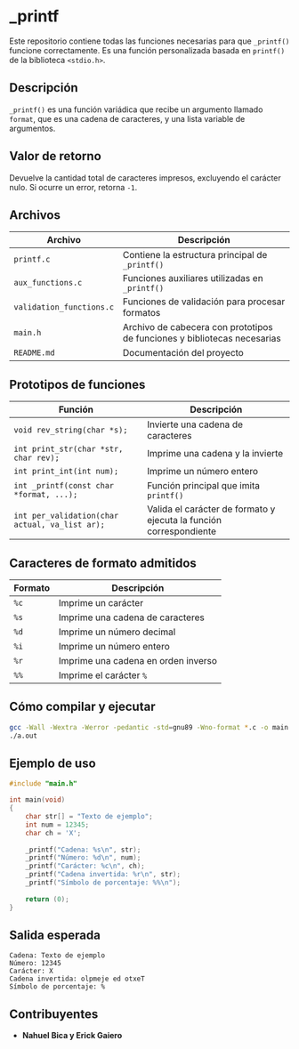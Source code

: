 # _printf

Este repositorio contiene todas las funciones necesarias para que `_printf()` funcione correctamente. Es una función personalizada basada en `printf()` de la biblioteca `<stdio.h>`.

## Descripción

`_printf()` es una función variádica que recibe un argumento llamado `format`, que es una cadena de caracteres, y una lista variable de argumentos.

## Valor de retorno

Devuelve la cantidad total de caracteres impresos, excluyendo el carácter nulo. Si ocurre un error, retorna `-1`.

## Archivos

| Archivo | Descripción |
|---------|------------|
| `printf.c` | Contiene la estructura principal de `_printf()` |
| `aux_functions.c` | Funciones auxiliares utilizadas en `_printf()` |
| `validation_functions.c` | Funciones de validación para procesar formatos |
| `main.h` | Archivo de cabecera con prototipos de funciones y bibliotecas necesarias |
| `README.md` | Documentación del proyecto |

## Prototipos de funciones

| Función | Descripción |
|---------|------------|
| `void rev_string(char *s);` | Invierte una cadena de caracteres |
| `int print_str(char *str, char rev);` | Imprime una cadena y la invierte |
| `int print_int(int num);` | Imprime un número entero |
| `int _printf(const char *format, ...);` | Función principal que imita `printf()` |
| `int per_validation(char actual, va_list ar);` | Valida el carácter de formato y ejecuta la función correspondiente |

## Caracteres de formato admitidos

| Formato | Descripción |
|---------|------------|
| `%c` | Imprime un carácter |
| `%s` | Imprime una cadena de caracteres |
| `%d` | Imprime un número decimal |
| `%i` | Imprime un número entero |
| `%r` | Imprime una cadena en orden inverso |
| `%%` | Imprime el carácter `%` |

## Cómo compilar y ejecutar

```sh
gcc -Wall -Wextra -Werror -pedantic -std=gnu89 -Wno-format *.c -o main.c
./a.out
```

## Ejemplo de uso

```c
#include "main.h"

int main(void)
{
    char str[] = "Texto de ejemplo";
    int num = 12345;
    char ch = 'X';
    
    _printf("Cadena: %s\n", str);
    _printf("Número: %d\n", num);
    _printf("Carácter: %c\n", ch);
    _printf("Cadena invertida: %r\n", str);
    _printf("Símbolo de porcentaje: %%\n");
    
    return (0);
}
```

## Salida esperada

```
Cadena: Texto de ejemplo
Número: 12345
Carácter: X
Cadena invertida: olpmeje ed otxeT
Símbolo de porcentaje: %
```

## Contribuyentes

- **Nahuel Bica y Erick Gaiero**
